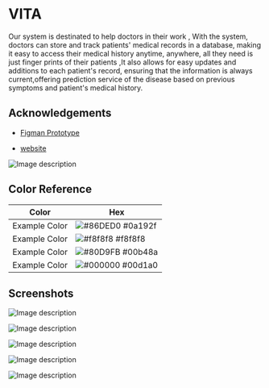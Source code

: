 # VITA

Our system is destinated to help doctors in their work , With the system, doctors can store and track patients' medical records in a database, making it easy to access their medical history anytime, anywhere, all they need is just finger prints of their patients ,It also allows for easy updates and additions to each patient's record, ensuring that the information is always current,offering prediction service of the disease based on previous symptoms and patient's medical history.

## Acknowledgements

 - [Figman Prototype](https://www.figma.com/file/lt6v4my3MjPTyBf6Bn8PLd/IWD-VITA?node-id=3-7&t=EM6BXgZvzIk7tG10-0)

 
 - [website](https://iwdrepo.vercel.app/)


![Image description](https://dev-to-uploads.s3.amazonaws.com/uploads/articles/lqiduoqp57kyi9jvn71f.png)

## Color Reference

| Color             | Hex                                                                |
| ----------------- | ------------------------------------------------------------------ |
| Example Color | ![#86DED0](https://via.placeholder.com/10/86DED0?text=+) #0a192f |
| Example Color | ![#f8f8f8](https://via.placeholder.com/10/f8f8f8?text=+) #f8f8f8 |
| Example Color | ![#80D9FB](https://via.placeholder.com/10/80D9FB?text=+) #00b48a |
| Example Color | ![#000000](https://via.placeholder.com/10/000000?text=+) #00d1a0 |


## Screenshots

![Image description](https://dev-to-uploads.s3.amazonaws.com/uploads/articles/swgdgew62wuqjqdwg2y4.png)

![Image description](https://dev-to-uploads.s3.amazonaws.com/uploads/articles/hu642pfrfhi9cjw53cl3.png)

![Image description](https://dev-to-uploads.s3.amazonaws.com/uploads/articles/6pro0ib2x38h99yetk6k.png)

![Image description](https://dev-to-uploads.s3.amazonaws.com/uploads/articles/zfe5ykoj7ohz3o60f7b3.png)

![Image description](https://dev-to-uploads.s3.amazonaws.com/uploads/articles/dzo4afwike9ok6efogyi.png)



